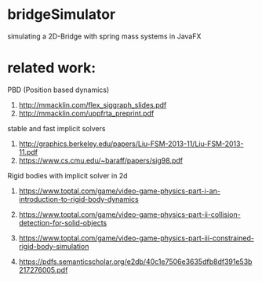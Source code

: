 # bridgeSimulator
simulating a 2D-Bridge with spring mass systems in JavaFX

# related work: 
PBD (Position based dynamics)
1. http://mmacklin.com/flex_siggraph_slides.pdf
2. http://mmacklin.com/uppfrta_preprint.pdf

stable and fast implicit solvers
1. http://graphics.berkeley.edu/papers/Liu-FSM-2013-11/Liu-FSM-2013-11.pdf
2. https://www.cs.cmu.edu/~baraff/papers/sig98.pdf

Rigid bodies with implicit solver in 2d
1. https://www.toptal.com/game/video-game-physics-part-i-an-introduction-to-rigid-body-dynamics
2. https://www.toptal.com/game/video-game-physics-part-ii-collision-detection-for-solid-objects
3. https://www.toptal.com/game/video-game-physics-part-iii-constrained-rigid-body-simulation

4. https://pdfs.semanticscholar.org/e2db/40c1e7506e3635dfb8df391e53b217276005.pdf
